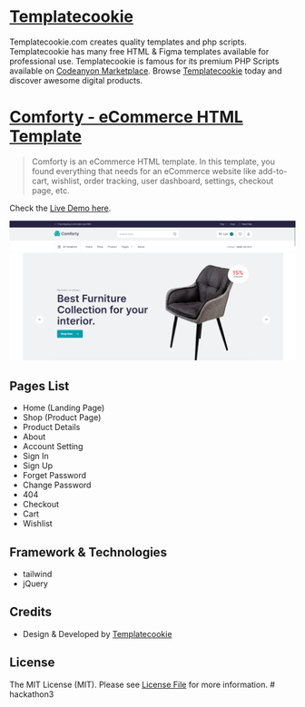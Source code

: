 # [Templatecookie](https://templatecookie.com)
Templatecookie.com creates quality templates and php scripts. Templatecookie has many free HTML & Figma templates available for professional use. Templatecookie is famous for its premium PHP Scripts available on [Codeanyon Marketplace](https://codecanyon.net/user/templatecookie). Browse [Templatecookie](https://templatecookie.com) today and discover awesome digital products.

# [Comforty - eCommerce HTML Template](https://www.templatecookie.com/products)

> Comforty is an eCommerce HTML template. In this template, you found everything that needs for an eCommerce website like add-to-cart, wishlist, order tracking, user dashboard, settings, checkout page, etc.

Check the [Live Demo here](https://comforty-ecommerce-html.netlify.app/).

![](screenshot.png)

## Pages List
- Home (Landing Page)
- Shop (Product Page)
- Product Details
- About
- Account Setting
- Sign In
- Sign Up
- Forget Password
- Change Password
- 404
- Checkout
- Cart
- Wishlist

## Framework & Technologies
- tailwind
- jQuery

## Credits
- Design & Developed by [Templatecookie](https://templatecookie.com)

## License
The MIT License (MIT). Please see [License File](LICENSE.md) for more information.
#   h a c k a t h o n 3 
 
 